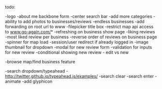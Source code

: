 todo:

-logo
-about me backbone form
-center search bar
-add more categories
-ability to add photos to businesses/reviews
-endless businesses
-add forwarding on root url to www
-filepicker title box
-restrict map api access to www.go-again.com/*
-refreshing on business show page
-liking reviews
-most liked review per business
-reverse order of reviews on business page
-spinner for map load
-session/user redirect if already logged in
-image thumbnail for dropdown
-modal for new review form
-validation for inputs for new review
-conditional showing new review - edit vs new

-browse map/find business feature

-search dropdown/typeahead - http://twitter.github.io/typeahead.js/examples/
-search clear
-search enter
-animate
-add glyphicon